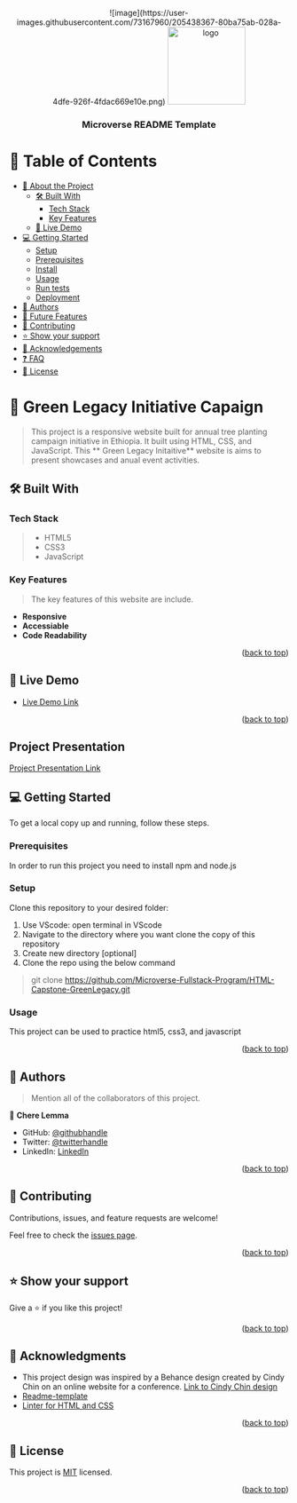 <a name="readme-top"></a>

<div align="center">
  ![image](https://user-images.githubusercontent.com/73167960/205438367-80ba75ab-028a-4dfe-926f-4fdac669e10e.png)
  <img src="https://github.com/microverseinc/readme-template/blob/master/murple_logo.png" alt="logo" width="140"  height="auto" />
  <br/>
  <h3><b>Microverse README Template</b></h3>
</div>

# 📗 Table of Contents

- [📖 About the Project](#about-project)
  - [🛠 Built With](#built-with)
    - [Tech Stack](#tech-stack)
    - [Key Features](#key-features)
  - [🚀 Live Demo](#live-demo)
- [💻 Getting Started](#getting-started)
  - [Setup](#setup)
  - [Prerequisites](#prerequisites)
  - [Install](#install)
  - [Usage](#usage)
  - [Run tests](#run-tests)
  - [Deployment](#triangular_flag_on_post-deployment)
- [👥 Authors](#authors)
- [🔭 Future Features](#future-features)
- [🤝 Contributing](#contributing)
- [⭐️ Show your support](#support)
- [🙏 Acknowledgements](#acknowledgements)
- [❓ FAQ](#faq)
- [📝 License](#license)


# 📖 Green Legacy Initiative Capaign <a name="about-project"></a>

> This project is a responsive website built for annual tree planting campaign initiative in Ethiopia. It built using HTML, CSS, and JavaScript. This ** Green Legacy Initaitive** website is aims to present showcases and anual event activities. 

## 🛠 Built With <a name="built-with"></a>

### Tech Stack <a name="tech-stack"></a>

> - HTML5
> - CSS3
> - JavaScript

### Key Features <a name="key-features"></a>

> The key features of this website are include.

- **Responsive**
- **Accessiable**
- **Code Readability**

<p align="right">(<a href="#readme-top">back to top</a>)</p>

## 🚀 Live Demo <a name="live-demo"></a>

- [Live Demo Link](https://microverse-fullstack-program.github.io/HTML-Capstone-GreenLegacy/)

<p align="right">(<a href="#readme-top">back to top</a>)</p>

## Project Presentation
[Project Presentation Link](https://www.loom.com/share/9364deb0f7e2488bb8c5dcff6b91a1f2)


## 💻 Getting Started <a name="getting-started"></a>

To get a local copy up and running, follow these steps.

### Prerequisites

In order to run this project you need to install npm and node.js

### Setup

Clone this repository to your desired folder:
1. Use VScode: open terminal in VScode
2. Navigate to the directory where you want clone the copy of this repository
3. Create new directory [optional]
4. Clone the repo using the below command
 > git clone https://github.com/Microverse-Fullstack-Program/HTML-Capstone-GreenLegacy.git

### Usage

This project can be used to practice html5, css3, and javascript

<p align="right">(<a href="#readme-top">back to top</a>)</p>

## 👥 Authors <a name="authors"></a>

> Mention all of the collaborators of this project.

👤 **Chere Lemma**

- GitHub: [@githubhandle](https://github.com/cherelemma)
- Twitter: [@twitterhandle](https://twitter.com/Chere21271613)
- LinkedIn: [LinkedIn](https://www.linkedin.com/in/chere-lemma27211613/)

<p align="right">(<a href="#readme-top">back to top</a>)</p>

## 🤝 Contributing <a name="contributing"></a>

Contributions, issues, and feature requests are welcome!

Feel free to check the [issues page](https://github.com/Microverse-Fullstack-Program/HTML-Capstone-GreenLegacy/issues).

<p align="right">(<a href="#readme-top">back to top</a>)</p>

## ⭐️ Show your support <a name="support"></a>

Give a ⭐️ if you like this project!

<p align="right">(<a href="#readme-top">back to top</a>)</p>


## 🙏 Acknowledgments <a name="acknowledgements"></a>

* This project design was inspired by a Behance design created by Cindy Chin on an online website for a conference.
[Link to Cindy Chin design](https://www.behance.net/gallery/29845175/CC-Global-Summit-2015)
* [Readme-template](https://github.com/microverseinc/readme-template)
* [Linter for HTML and CSS ](https://github.com/microverseinc/linters-config)

<p align="right">(<a href="#readme-top">back to top</a>)</p>

## 📝 License <a name="license"></a>


This project is [MIT](https://choosealicense.com/licenses/mit/) licensed.

<p align="right">(<a href="#readme-top">back to top</a>)</p>
